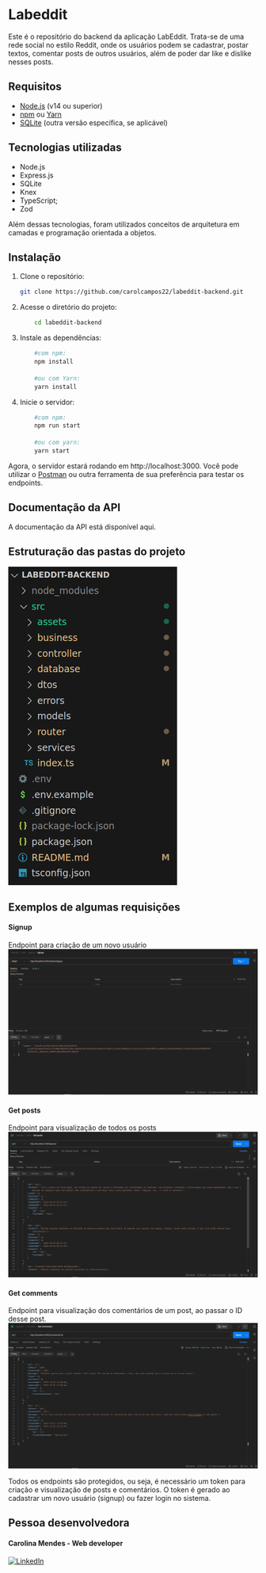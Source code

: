 # Labeddit

Este é o repositório do backend da aplicação LabEddit. Trata-se de uma rede social no estilo Reddit, onde os usuários podem se cadastrar, postar textos, comentar posts de outros usuários, além de poder dar like e dislike nesses posts.
 

## Requisitos

- [Node.js](https://nodejs.org/) (v14 ou superior)
- [npm](https://www.npmjs.com/) ou [Yarn](https://yarnpkg.com/)
- [SQLite](https://www.sqlite.org/) (outra versão específica, se aplicável)

## Tecnologias utilizadas

- Node.js
- Express.js
- SQLite
- Knex
- TypeScript;
- Zod

Além dessas tecnologias, foram utilizados conceitos de arquitetura em camadas e programação orientada a objetos.

## Instalação

1. Clone o repositório:

   ```bash
   git clone https://github.com/carolcampos22/labeddit-backend.git
   ```

2. Acesse o diretório do projeto:
    ```bash
        cd labeddit-backend

    ```

3. Instale as dependências:

    ```bash
        #com npm:
        npm install

        #ou com Yarn:
        yarn install

    ```

4. Inicie o servidor:
    ```bash
        #com npm:
        npm run start

        #ou com yarn:
        yarn start
    ```
Agora, o servidor estará rodando em http://localhost:3000. Você pode utilizar o [Postman](https://www.postman.com/) ou outra ferramenta de sua preferência para testar os endpoints.

## Documentação da API
A documentação da API está disponível aqui.

## Estruturação das pastas do projeto

![](./src/assets/estrutura-de-pastas.png)

## Exemplos de algumas requisições

#### Signup
Endpoint para criação de um novo usuário
![](./src/assets/signup.png)

#### Get posts
Endpoint para visualização de todos os posts
![](./src/assets/getposts.png)

#### Get comments
Endpoint para visualização dos comentários de um post, ao passar o ID desse post.
![](./src/assets/getcomments.png)

Todos os endpoints são protegidos, ou seja, é necessário um token para criação e visualização de posts e comentários. O token é gerado ao cadastrar um novo usuário (signup) ou fazer login no sistema.

## Pessoa desenvolvedora

#### Carolina Mendes - Web developer
[![LinkedIn](https://img.shields.io/badge/LinkedIn-000?style=for-the-badge&logo=linkedin&logoColor=0E76A8)](https://www.linkedin.com/in/dev-carolina-mendes/)